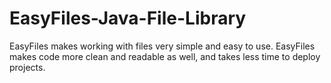 # EasyFiles-Java-File-Library
EasyFiles makes working with files very simple and easy to use. EasyFiles makes code more clean and readable as well, and takes less time to deploy projects.
